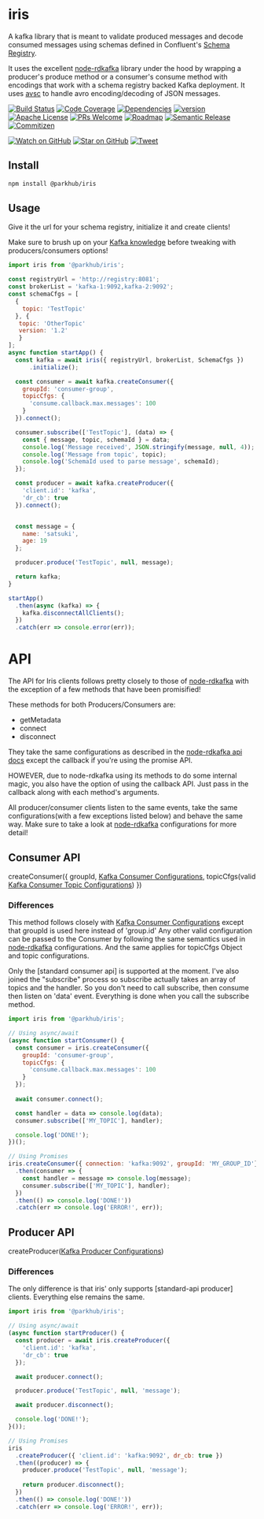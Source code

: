 # iris

A kafka library that is meant to validate produced messages and decode consumed messages using schemas defined in Confluent's [Schema Registry].

It uses the excellent [node-rdkafka] library under the hood by wrapping a producer's produce method or a consumer's consume method with encodings that work with a schema registry backed Kafka deployment. It uses [avsc] to handle avro encoding/decoding of JSON messages.


[![Build Status][build-badge]][build]
[![Code Coverage][coverage-badge]][coverage]
[![Dependencies][dependencyci-badge]][dependencyci]
[![version][version-badge]][package]
[![Apache License][license-badge]][LICENSE]
[![PRs Welcome][prs-badge]][prs]
[![Roadmap][roadmap-badge]][roadmap]
[![Semantic Release][semantic-release-badge]][sem-release-badge]
[![Commitizen][commitizen-friendly-badge]][comm-friendly-badge]


[![Watch on GitHub][github-watch-badge]][github-watch]
[![Star on GitHub][github-star-badge]][github-star]
[![Tweet][twitter-badge]][twitter]

## Install
```bash
npm install @parkhub/iris
```

## Usage
Give it the url for your schema registry, initialize it and create clients!

Make sure to brush up on your [Kafka knowledge] before tweaking with producers/consumers options!

```javascript
import iris from '@parkhub/iris';

const registryUrl = 'http://registry:8081';
const brokerList = 'kafka-1:9092,kafka-2:9092';
const schemaCfgs = [
  {
    topic: 'TestTopic'
  }, {
   topic: 'OtherTopic'
   version: '1.2'
   }
];
async function startApp() {
  const kafka = await iris({ registryUrl, brokerList, SchemaCfgs })
	  .initialize();

  const consumer = await kafka.createConsumer({
    groupId: 'consumer-group',
    topicCfgs: {
      'consume.callback.max.messages': 100
    }
  }).connect();

  consumer.subscribe(['TestTopic'], (data) => {
    const { message, topic, schemaId } = data;
    console.log('Message received', JSON.stringify(message, null, 4));
    console.log('Message from topic', topic);
    console.log('SchemaId used to parse message', schemaId);
  });

  const producer = await kafka.createProducer({
    'client.id': 'kafka',
    'dr_cb': true 
  }).connect();


  const message = {
    name: 'satsuki',
    age: 19
  };

  producer.produce('TestTopic', null, message);

  return kafka;
}

startApp()
  .then(async (kafka) => {
    kafka.disconnectAllClients();
  })
  .catch(err => console.error(err));

```

# API
The API for Iris clients follows pretty closely to those of [node-rdkafka] with the exception of a few methods that have been promisified!

These methods for both Producers/Consumers are:

 - getMetadata
 - connect
 - disconnect

They take the same configurations as described in the [node-rdkafka api docs] except the callback if you're using the promise API. 

HOWEVER, due to node-rdkafka using its methods to do some internal magic, you also have the option of using the callback API. Just pass in the callback along with each method's arguments.

All producer/consumer clients listen to the same events, take the same configurations(with a few exceptions listed below) and behave the same way. Make sure to take a look at [node-rdkafka] configurations for more detail!


## Consumer API
createConsumer({ groupId, [Kafka Consumer Configurations], topicCfgs(valid [Kafka Consumer Topic Configurations]) })


### Differences
This method follows closely with [Kafka Consumer Configurations] except that groupId is used here instead of 'group.id' Any other valid configuration can be passed to the Consumer by following the same semantics used in [node-rdkafka] configurations. And the same applies for topicCfgs Object and topic configurations.

Only the [standard consumer api] is supported at the moment. I've also joined the "subscribe" process so subscribe actually takes an array of topics and the handler. So you don't need to call subscribe, then consume then listen on 'data' event. Everything is done when you call the subscribe method.

```javascript
import iris from '@parkhub/iris';

// Using async/await
(async function startConsumer() {
  const consumer = iris.createConsumer({
    groupId: 'consumer-group',
    topicCfgs: {
      'consume.callback.max.messages': 100
    }
  });
  
  await consumer.connect();

  const handler = data => console.log(data);
  consumer.subscribe(['MY_TOPIC'], handler);

  console.log('DONE!');
})();

// Using Promises
iris.createConsumer({ connection: 'kafka:9092', groupId: 'MY_GROUP_ID'})
  .then(consumer => {
    const handler = message => console.log(message);
    consumer.subscribe(['MY_TOPIC'], handler);
  })
  .then(() => console.log('DONE!'))
  .catch(err => console.log('ERROR!', err));
```


## Producer API
createProducer([Kafka Producer Configurations])

### Differences
The only difference is that iris' only supports [standard-api producer] clients. Everything else remains the same.

```javascript
import iris from '@parkhub/iris';

// Using async/await
(async function startProducer() {
  const producer = await iris.createProducer({
    'client.id': 'kafka',
    'dr_cb': true 
  });

  await producer.connect();

  producer.produce('TestTopic', null, 'message');

  await producer.disconnect();

  console.log('DONE!');
}());

// Using Promises
iris
  .createProducer({ 'client.id': 'kafka:9092', dr_cb: true })
  .then((producer) => {
    producer.produce('TestTopic', null, 'message');
    
    return producer.disconnect();
  })
  .then(() => console.log('DONE!'))
  .catch(err => console.log('ERROR!', err));
```

[Kafka Producer configurations]: https://github.com/Blizzard/node-rdkafka#sending-messages
[standard-producer api]: https://github.com/Blizzard/node-rdkafka#standard-api
[standard-consumer api]: https://github.com/Blizzard/node-rdkafka#standard-api-1
[node-rdkafka api docs]: https://blizzard.github.io/node-rdkafka/current/
[Kafka Consumer Topic Configurations]: https://github.com/edenhill/librdkafka/blob/master/CONFIGURATION.md#topic-configuration-properties
[Kafka Consumer Configurations]: https://github.com/Blizzard/node-rdkafka#kafkakafkaconsumer
[avsc]: https://github.com/mtth/avsc
[Schema Registry]: https://docs.confluent.io/current/schema-registry/docs/index.html
[semantic-release-badge]: https://img.shields.io/badge/%20%20%F0%9F%93%A6%F0%9F%9A%80-semantic--release-e10079.svg
[sem-release-badge]: https://github.com/semantic-release/semantic-release
[build-badge]:  https://g.codefresh.io/api/badges/build?repoOwner=parkhub&repoName=iris&branch=master&pipelineName=iris&accountName=loganbfisher&type=cf-1
[build]:  https://g.codefresh.io/repositories/parkhub/iris/builds?filter=trigger:build;branch:master;service:59c154fcde30d50001b68a79~iris
[coverage-badge]: https://img.shields.io/codecov/c/github/parkhub/iris.svg?style=flat-square
[coverage]: https://codecov.io/gh/parkhub/iris
[dependencyci-badge]: https://dependencyci.com/github/parkhub/iris/badge?style=flat-square
[dependencyci]: https://dependencyci.com/github/parkhub/iris
[version-badge]: https://img.shields.io/npm/v/@parkhub/iris.svg?style=flat-square
[package]: https://www.npmjs.com/package/@parkhub/iris
[license-badge]: https://img.shields.io/badge/License-Apache%202.0-blue.svg
[license]: https://github.com/parkhub/iris/blob/master/LICENSE
[prs-badge]: https://img.shields.io/badge/PRs-welcome-brightgreen.svg?style=flat-square
[prs]: http://makeapullrequest.com
[roadmap-badge]: https://img.shields.io/badge/%F0%9F%93%94-roadmap-CD9523.svg?style=flat-square
[roadmap]: https://github.com/parkhub/iris/blob/master/ROADMAP.md
[github-watch-badge]: https://img.shields.io/github/watchers/parkhub/iris.svg?style=social
[github-watch]: https://github.com/parkhub/iris/watchers
[github-star-badge]: https://img.shields.io/github/stars/parkhub/iris.svg?style=social
[github-star]: https://github.com/parkhub/iris/stargazers
[twitter]: https://twitter.com/intent/tweet?text=Check%20out%20prettier-eslint-cli!%20https://github.com/parkhub/iris%20%F0%9F%91%8D
[twitter-badge]: https://img.shields.io/twitter/url/https/github.com/parkhub/iris.svg?style=social
[semantic-release]: https://github.com/semantic-release/semantic-release
[commitizen-friendly-badge]: https://img.shields.io/badge/commitizen-friendly-brightgreen.svg
[comm-friendly-badge]: http://commitizen.github.io/cz-cli/
[node-rdkafka]: https://github.com/Blizzard/node-rdkafka
[Kafka knowledge]: https://kafka.apache.org/documentation/




